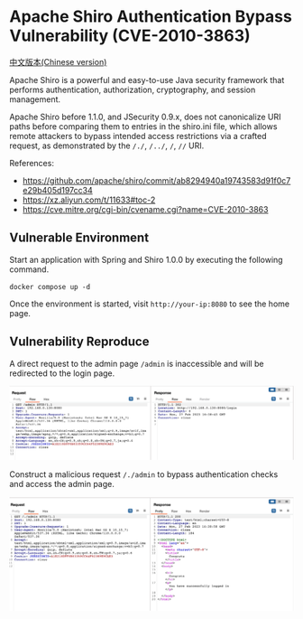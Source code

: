 # Apache Shiro Authentication Bypass Vulnerability (CVE-2010-3863)

[中文版本(Chinese version)](README.zh-cn.md)

Apache Shiro is a powerful and easy-to-use Java security framework that performs authentication, authorization, cryptography, and session management.

Apache Shiro before 1.1.0, and JSecurity 0.9.x, does not canonicalize URI paths before comparing them to entries in the shiro.ini file, which allows remote attackers to bypass intended access restrictions via a crafted request, as demonstrated by the `/./`, `/../`, `/`, `//` URI.

References:

- <https://github.com/apache/shiro/commit/ab8294940a19743583d91f0c7e29b405d197cc34>
- <https://xz.aliyun.com/t/11633#toc-2>
- <https://cve.mitre.org/cgi-bin/cvename.cgi?name=CVE-2010-3863>

## Vulnerable Environment

Start an application with Spring and Shiro 1.0.0 by executing the following command.

```
docker compose up -d
```

Once the environment is started, visit ``http://your-ip:8080`` to see the home page.

## Vulnerability Reproduce

A direct request to the admin page `/admin` is inaccessible and will be redirected to the login page.

![](1.png)

Construct a malicious request `/./admin` to bypass authentication checks and access the admin page.

![](2.png)
